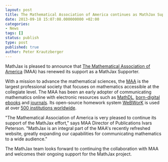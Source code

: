 ```yaml
---
layout: post
title: The Mathematical Association of America continues as MathJax Supporter
date: 2013-09-18 15:07:08.000000000 +02:00
categories:
- News
tags: []
status: publish
type: post
published: true
author: Peter Krautzberger
---
```


MathJax is pleased to announce that [The Mathematical Association of America](http://www.maa.org/) (MAA) has renewed its support as a MathJax Supporter.

With a mission to advance the mathematical sciences, the [MAA](http://www.maa.org) is the largest professional society that focuses on mathematics accessible at the collegiate level. The MAA has been an early adopter of communicating mathematics online with electronic resources such as [MathDL](http://mathcomm.org/), [born-digital ebooks](http://www.maa.org/publications/ebooks/calculus-modeling-and-application-2nd-edition) and [journals](http://www.maa.org/publications/periodicals). Its open-source homework system [WeBWorK](http://webwork.maa.org/) is used at over [500 institutions worldwide](http://webwork.maa.org/wiki/WeBWorK_Sites#.UjkYtd_ZXZg).

"The Mathematical Association of America is very pleased to continue its support of the MathJax effort," says MAA Director of Publications Ivars Peterson. "MathJax is an integral part of the MAA's recently refreshed website, greatly expanding our capabilities for communicating mathematics to a wide audience."

The MathJax team looks forward to continuing the collaboration with MAA and welcomes their ongoing support for the MathJax project.